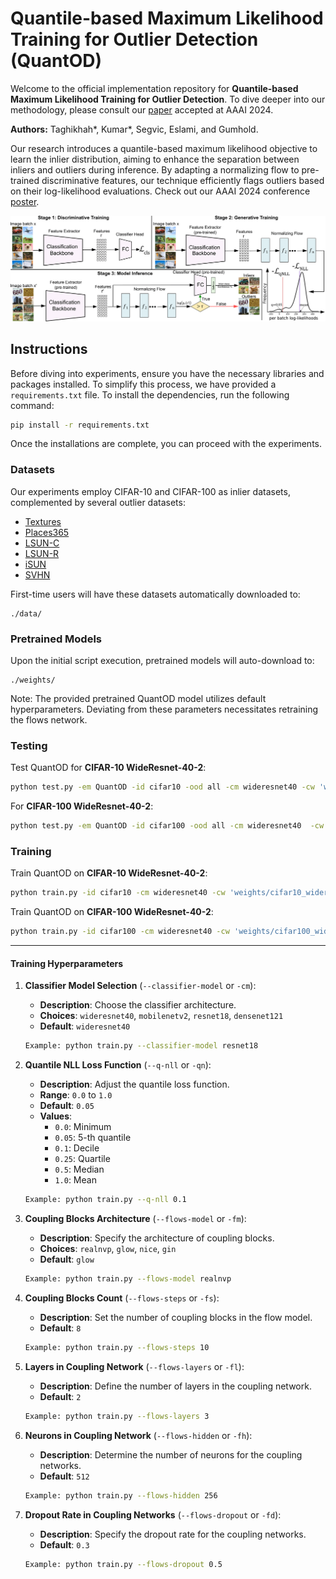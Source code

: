 # Quantile-based Maximum Likelihood Training for Outlier Detection (QuantOD)

Welcome to the official implementation repository for **Quantile-based Maximum Likelihood Training for Outlier Detection**. To dive deeper into our methodology, please consult our [paper](https://arxiv.org/abs/2310.06085) accepted at AAAI 2024.

**Authors:** Taghikhah*, Kumar*, Segvic, Eslami, and Gumhold.

Our research introduces a quantile-based maximum likelihood objective to learn the inlier distribution, aiming to enhance the separation between inliers and outliers during inference. By adapting a normalizing flow to pre-trained discriminative features, our technique efficiently flags outliers based on their log-likelihood evaluations. Check out our AAAI 2024 conference [poster](https://github.com/taghikhah/QuantOD/blob/main/images/AAAI_poster.pdf).

![QuantOD Visualization](https://github.com/taghikhah/QuantOD/blob/main/images/QuantOD.png)

## Instructions

Before diving into experiments, ensure you have the necessary libraries and packages installed. To simplify this process, we have provided a `requirements.txt` file. To install the dependencies, run the following command:

```bash
pip install -r requirements.txt
```

Once the installations are complete, you can proceed with the experiments.

### Datasets

Our experiments employ CIFAR-10 and CIFAR-100 as inlier datasets, complemented by several outlier datasets:

- [Textures](https://www.cv-foundation.org/openaccess/content_cvpr_2014/papers/Cimpoi_Describing_Textures_in_2014_CVPR_paper.pdf)
- [Places365](http://places2.csail.mit.edu/PAMI_places.pdf)
- [LSUN-C](https://www.researchgate.net/profile/Jianxiong-Xiao/publication/278048515_LSUN_Construction_of_a_Large-scale_Image_Dataset_using_Deep_Learning_with_Humans_in_the_Loop/links/612e52370360302a006f1f49/LSUN-Construction-of-a-Large-scale-Image-Dataset-using-Deep-Learning-with-Humans-in-the-Loop.pdf)
- [LSUN-R](https://www.researchgate.net/profile/Jianxiong-Xiao/publication/278048515_LSUN_Construction_of_a_Large-scale_Image_Dataset_using_Deep_Learning_with_Humans_in_the_Loop/links/612e52370360302a006f1f49/LSUN-Construction-of-a-Large-scale-Image-Dataset-using-Deep-Learning-with-Humans-in-the-Loop.pdf)
- [iSUN](https://)
- [SVHN](https://)

First-time users will have these datasets automatically downloaded to:

```
./data/
```

### Pretrained Models

Upon the initial script execution, pretrained models will auto-download to:

```
./weights/
```

Note: The provided pretrained QuantOD model utilizes default hyperparameters. Deviating from these parameters necessitates retraining the flows network.

### Testing

Test QuantOD for **CIFAR-10 WideResnet-40-2**:

```bash
python test.py -em QuantOD -id cifar10 -ood all -cm wideresnet40 -cw 'weights/cifar10_wideresnet40_last.pt' -fm glow -fw 'weights/cifar10_glow_last.pt'
```

For **CIFAR-100 WideResnet-40-2**:

```bash
python test.py -em QuantOD -id cifar100 -ood all -cm wideresnet40  -cw 'weights/cifar100_wideresnet40_last.pt' -fm glow -fw 'weights/cifar100_glow_last.pt'
```

### Training

Train QuantOD on **CIFAR-10 WideResnet-40-2**:

```bash
python train.py -id cifar10 -cm wideresnet40 -cw 'weights/cifar10_wideresnet40_last.pt'
```

Train QuantOD on **CIFAR-100 WideResnet-40-2**:

```bash
python train.py -id cifar100 -cm wideresnet40 -cw 'weights/cifar100_wideresnet40_last.pt'
```

---

#### Training Hyperparameters

1. **Classifier Model Selection** (`--classifier-model` or `-cm`):

   - **Description**: Choose the classifier architecture.
   - **Choices**: `wideresnet40`, `mobilenetv2`, `resnet18`, `densenet121`
   - **Default**: `wideresnet40`

   ```bash
   Example: python train.py --classifier-model resnet18
   ```

2. **Quantile NLL Loss Function** (`--q-nll` or `-qn`):

   - **Description**: Adjust the quantile loss function.
   - **Range**: `0.0` to `1.0`
   - **Default**: `0.05`
   - **Values**:
     - `0.0`: Minimum
     - `0.05`: 5-th quantile
     - `0.1`: Decile
     - `0.25`: Quartile
     - `0.5`: Median
     - `1.0`: Mean

   ```bash
   Example: python train.py --q-nll 0.1
   ```

3. **Coupling Blocks Architecture** (`--flows-model` or `-fm`):

   - **Description**: Specify the architecture of coupling blocks.
   - **Choices**: `realnvp`, `glow`, `nice`, `gin`
   - **Default**: `glow`

   ```bash
   Example: python train.py --flows-model realnvp
   ```

4. **Coupling Blocks Count** (`--flows-steps` or `-fs`):

   - **Description**: Set the number of coupling blocks in the flow model.
   - **Default**: `8`

   ```bash
   Example: python train.py --flows-steps 10
   ```

5. **Layers in Coupling Network** (`--flows-layers` or `-fl`):

   - **Description**: Define the number of layers in the coupling network.
   - **Default**: `2`

   ```bash
   Example: python train.py --flows-layers 3
   ```

6. **Neurons in Coupling Network** (`--flows-hidden` or `-fh`):

   - **Description**: Determine the number of neurons for the coupling networks.
   - **Default**: `512`

   ```bash
   Example: python train.py --flows-hidden 256
   ```

7. **Dropout Rate in Coupling Networks** (`--flows-dropout` or `-fd`):
   - **Description**: Specify the dropout rate for the coupling networks.
   - **Default**: `0.3`
   ```bash
   Example: python train.py --flows-dropout 0.5
   ```
